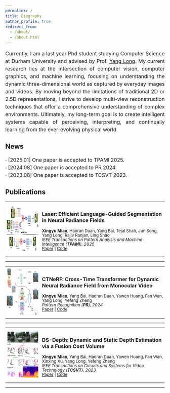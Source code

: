 ```yaml
---
permalink: /
title: Biography
author_profile: true
redirect_from: 
  - /about/
  - /about.html
---
```


<p style="line-height:1.5" align="justify">
    <font size="3.5">
        Currently, I am a last year Phd student studying Computer Science at Durham University and advised by Prof. <a href="https://www.durham.ac.uk/staff/yang-long/">Yang Long</a>. My current research lies at the intersection of computer vision, computer graphics, and machine learning, focusing on understanding the dynamic three-dimensional world as captured by everyday images and videos. By moving beyond the limitations of traditional 2D or 2.5D representations, I strive to develop multi-view reconstruction techniques that offer a comprehensive understanding of complex environments. Ultimately, my long-term goal is to create intelligent systems capable of perceiving, interpreting, and continually learning from the ever-evolving physical world.
    </font>
</p>

News
------

<p style="line-height:1.5">
    <font size="3">
        ∙ [2025.01] One paper is accepted to TPAMI 2025. <br>
        ∙ [2024.08] One paper is accepted to PR 2024. <br>
        ∙ [2023.08] One paper is accepted to TCSVT 2023.
    </font>
</p>

Publications
------
<table style="border-collapse: collapse; border: none;">
  <tr>
    <td style="padding:5px; width:22%; vertical-align:middle; border: none;">
      <img src="../images/laser.png" width="150" height="150" alt="Laser">
    </td>
    <td style="padding:5px; width:78%; vertical-align:middle; border: none;">
      <h3 id="Laser">
        <font size="3">
          Laser: Efficient Language-Guided Segmentation in Neural Radiance Fields
        </font>
      </h3>
      <p style="line-height:1.0;">
        <font size="2">
          <strong>Xingyu Miao</strong>, Haoran Duan, Yang Bai, Tejal Shah, Jun Song, Yang Long, Rajiv Ranjan, Ling Shao<br>
          <i>IEEE Transactions on Pattern Analysis and Machine Intelligence (<strong>TPAMI</strong>), 2025<br></i>
          <a href="https://arxiv.org/abs/2501.19084">Paper</a> | 
          <a href="https://github.com/xingy038/Laser">Code</a><br>
        </font>
      </p>
    </td>
  </tr>
</table>
<hr>

<table style="border-collapse: collapse; border: none;">
  <tr>
    <td style="padding:5px; width:22%; vertical-align:middle; border: none;">
      <img src="../images/ctnerf.png" width="150" height="150" alt="CTNeRF">
    </td>
    <td style="padding:5px; width:78%; vertical-align:middle; border: none;">
      <h3 id="CTNeRF">
        <font size="3">
          CTNeRF: Cross-Time Transformer for Dynamic Neural Radiance Field from Monocular Video
        </font>
      </h3>
      <p style="line-height:1.0;">
        <font size="2">
          <strong>Xingyu Miao</strong>, Yang Bai, Haoran Duan, Yawen Huang, Fan Wan, Yang Long, Yefeng Zheng<br>
          <i>Pattern Recognition (<strong>PR</strong>), 2024<br></i>
          <a href="https://arxiv.org/abs/2401.04861">Paper</a> | 
          <a href="https://github.com/xingy038/CTNeRF">Code</a><br>
        </font>
      </p>
    </td>
  </tr>
</table>
<hr>

<table style="border-collapse: collapse; border: none;">
  <tr>
    <td style="padding:5px; width:22%; vertical-align:middle; border: none;">
      <img src="../images/ds-depth.png" width="150" height="150" alt="DS-Depth">
    </td>
    <td style="padding:5px; width:78%; vertical-align:middle; border: none;">
      <h3 id="DS-Depth">
        <font size="3">
          DS-Depth: Dynamic and Static Depth Estimation via a Fusion Cost Volume
        </font>
      </h3>
      <p style="line-height:1.0;">
        <font size="2">
          <strong>Xingyu Miao</strong>, Yang Bai, Haoran Duan, Yawen Huang, Fan Wan, Xinxing Xu, Yang Long, Yefeng Zheng<br>
          <i>IEEE Transactions on Circuits and Systems for Video Technology (<strong>TCSVT</strong>), 2023<br></i>
          <a href="https://arxiv.org/abs/2308.07225">Paper</a> | 
          <a href="https://github.com/xingy038/DS-Depth">Code</a><br>
        </font>
      </p>
    </td>
  </tr>
</table>
<hr>